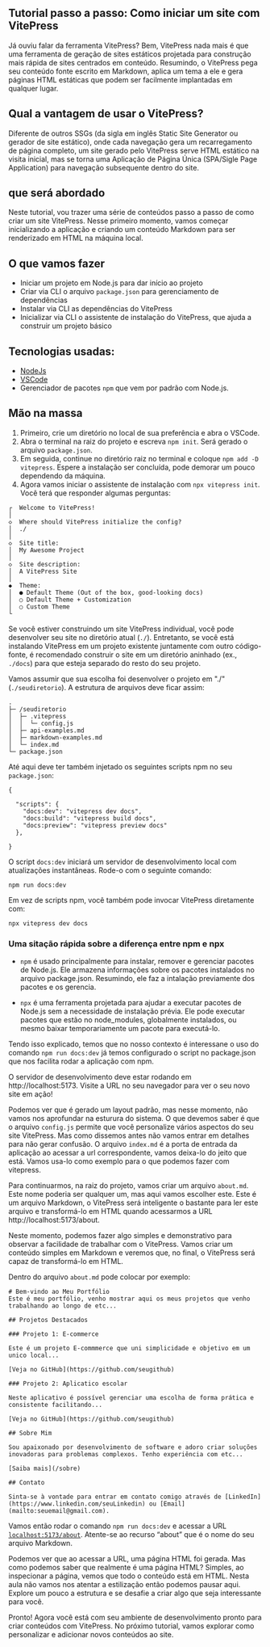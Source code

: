 ## Tutorial passo a passo: Como iniciar um site com VitePress

Já ouviu falar da ferramenta VitePress? Bem, VitePress nada mais é que uma ferramenta de geração de sites estáticos projetada para construção mais rápida de sites centrados em conteúdo. Resumindo, o VitePress pega seu conteúdo fonte escrito em Markdown, aplica um tema a ele e gera páginas HTML estáticas que podem ser facilmente implantadas em qualquer lugar.

## Qual a vantagem de usar o VitePress?
Diferente de outros SSGs (da sigla em inglês Static Site Generator ou gerador de site estático), onde cada navegação gera um recarregamento de página completo, um site gerado pelo VitePress serve HTML estático na visita inicial, mas se torna uma Aplicação de Página Única (SPA/Sigle Page Application) para navegação subsequente dentro do site.

## que será abordado
Neste tutorial, vou trazer uma série de conteúdos passo a passo de como criar um site VitePress. Nesse primeiro momento, vamos começar inicializando a aplicação e criando um conteúdo Markdown para ser renderizado em HTML na máquina local.

## O que vamos fazer
- Iniciar um projeto em Node.js para dar início ao projeto
- Criar via CLI o arquivo `package.json` para gerenciamento de dependências
- Instalar via CLI as dependências do VitePress
- Inicializar via CLI o assistente de instalação do VitePress, que ajuda a construir um projeto básico

## Tecnologias usadas:
- [NodeJs](https://nodejs.org/en/download)
- [VSCode](https://code.visualstudio.com/download)
- Gerenciador de pacotes `npm` que vem por padrão com Node.js.

## Mão na massa
1. Primeiro, crie um diretório no local de sua preferência e abra o VSCode.
2. Abra o terminal na raiz do projeto e escreva ``` npm init ```. Será gerado o arquivo `package.json`.
3. Em seguida, continue no diretório raiz no terminal e coloque `npm add -D vitepress`. Espere a instalação ser concluída, pode demorar um pouco dependendo da máquina.
4. Agora vamos iniciar o assistente de instalação com `npx vitepress init`. Você terá que responder algumas perguntas:

```
┌  Welcome to VitePress!
│
◇  Where should VitePress initialize the config?
│  ./
│
◇  Site title:
│  My Awesome Project
│
◇  Site description:
│  A VitePress Site
│
◆  Theme:
│  ● Default Theme (Out of the box, good-looking docs)
│  ○ Default Theme + Customization
│  ○ Custom Theme
└
```

Se você estiver construindo um site VitePress individual, você pode desenvolver seu site no diretório atual (`./`). Entretanto, se você está instalando VitePress em um projeto existente juntamente com outro código-fonte, é recomendado construir o site em um diretório aninhado (ex., `./docs`) para que esteja separado do resto do seu projeto.

Vamos assumir que sua escolha foi desenvolver o projeto em "./" (`./seudiretorio`). A estrutura de arquivos deve ficar assim:

```
.
├─ /seudiretorio
│  ├─ .vitepress
│  │  └─ config.js
│  ├─ api-examples.md
│  ├─ markdown-examples.md
│  └─ index.md
└─ package.json
```

Até aqui deve ter também injetado os seguintes scripts npm no seu `package.json`:

```
{
 
  "scripts": {
    "docs:dev": "vitepress dev docs",
    "docs:build": "vitepress build docs",
    "docs:preview": "vitepress preview docs"
  },

}
```

O script `docs:dev` iniciará um servidor de desenvolvimento local com atualizações instantâneas. Rode-o com o seguinte comando:
```
npm run docs:dev
``` 

Em vez de scripts npm, você também pode invocar VitePress diretamente com:
```
npx vitepress dev docs
```
### Uma sitação rápida sobre a diferença entre npm e npx
- `npm` é usado principalmente para instalar, remover e gerenciar pacotes de Node.js.
Ele armazena informações sobre os pacotes instalados no arquivo package.json.
Resumindo, ele faz a intalação previamente dos pacotes e os gerencia.

- `npx` é uma ferramenta projetada para ajudar a executar pacotes de Node.js
  sem a necessidade de instalação prévia. Ele pode executar pacotes que estão
  no node_modules, globalmente instalados, ou mesmo baixar temporariamente um pacote para executá-lo.

Tendo isso explicado, temos que no nosso contexto é interessane o uso do comando `npm run docs:dev` 
já temos configurado o script no package.json que nos facilita rodar a aplicação com npm.


O servidor de desenvolvimento deve estar rodando em http://localhost:5173.
Visite a URL no seu navegador para ver o seu novo site em ação!

Podemos ver que é gerado um layout padrão, mas nesse momento, não vamos nos aprofundar na esturura do sistema. O que devemos saber é que o arquivo `config.js`
permite que você personalize vários aspectos do seu site VitePress. Mas como dissemos antes não vamos entrar em detalhes para não gerar confusão.
O arquivo `index.md` é a porta de entrada da aplicação ao acessar a url correspondente, vamos deixa-lo do jeito que está. Vamos usa-lo como exemplo
para o que podemos fazer com vitepress.

Para continuarmos, na raiz do projeto, vamos criar um arquivo `about.md`. Este nome poderia ser qualquer um, mas aqui vamos escolher este. Este é um arquivo Markdown,
o VitePress será inteligente o bastante para ler este arquivo e transformá-lo em HTML quando acessarmos a URL http://localhost:5173/about.

Neste momento, podemos fazer algo simples e demonstrativo para observar a facilidade de trabalhar com o VitePress.
Vamos criar um conteúdo simples em Markdown e veremos que, no final, o VitePress será capaz de transformá-lo em HTML.

Dentro do arquivo `about.md` pode colocar por exemplo:

```
# Bem-vindo ao Meu Portfólio
Este é meu portfólio, venho mostrar aqui os meus projetos que venho trabalhando ao longo de etc...

## Projetos Destacados

### Projeto 1: E-commerce 

Este é um projeto E-commmerce que uni simplicidade e objetivo em um unico local...

[Veja no GitHub](https://github.com/seugithub)

### Projeto 2: Aplicatico escolar

Neste aplicativo é possível gerenciar uma escolha de forma prática e consistente facilitando...

[Veja no GitHub](https://github.com/seugithub)

## Sobre Mim

Sou apaixonado por desenvolvimento de software e adoro criar soluções inovadoras para problemas complexos. Tenho experiência com etc...

[Saiba mais](/sobre)

## Contato

Sinta-se à vontade para entrar em contato comigo através de [LinkedIn](https://www.linkedin.com/seuLinkedin) ou [Email](mailto:seuemail@gmail.com).

```
Vamos então rodar o comando `npm run docs:dev` e acessar a URL [`localhost:5173/about`](http://localhost:5173/about). Atente-se ao recurso “about” que é o nome do seu arquivo Markdown.

Podemos ver que ao acessar a URL, uma página HTML foi gerada. Mas como podemos saber que realmente é uma página HTML? Simples, ao inspecionar a página, vemos que todo o conteúdo está em HTML.
Nesta aula não vamos nos atentar a estilização então podemos pausar aqui. Explore um pouco a estrutura e se desafie a criar algo que seja interessante para você.

Pronto! Agora você está com seu ambiente de desenvolvimento pronto para criar conteúdos com VitePress. No próximo tutorial, vamos explorar como personalizar e adicionar novos conteúdos ao site.
